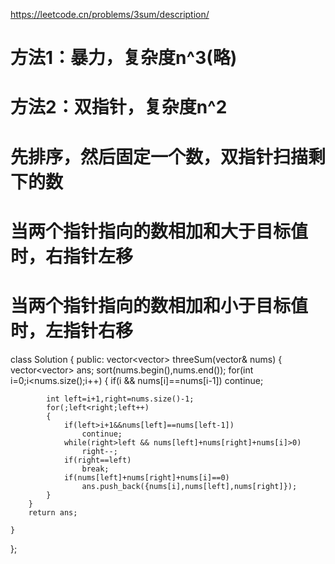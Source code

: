 https://leetcode.cn/problems/3sum/description/

# 方法1：暴力，复杂度n^3(略)

# 方法2：双指针，复杂度n^2
# 先排序，然后固定一个数，双指针扫描剩下的数
# 当两个指针指向的数相加和大于目标值时，右指针左移
# 当两个指针指向的数相加和小于目标值时，左指针右移


class Solution {
public:
    vector<vector<int>> threeSum(vector<int>& nums) {
        vector<vector<int>> ans;
        sort(nums.begin(),nums.end());
        for(int i=0;i<nums.size();i++)
        {
            if(i && nums[i]==nums[i-1])
                continue;

            int left=i+1,right=nums.size()-1;
            for(;left<right;left++)
            {
                if(left>i+1&&nums[left]==nums[left-1])
                    continue;
                while(right>left && nums[left]+nums[right]+nums[i]>0)
                    right--;
                if(right==left)
                    break;
                if(nums[left]+nums[right]+nums[i]==0)
                    ans.push_back({nums[i],nums[left],nums[right]});
            }
        }
        return ans;

    }
};